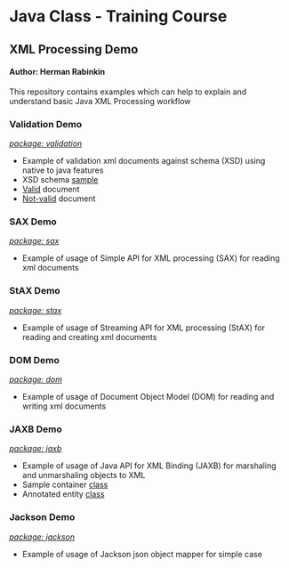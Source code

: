 # Java Class - Training Course

## XML Processing Demo

#### Author: Herman Rabinkin

This repository contains examples which can help to
explain and understand basic Java XML Processing workflow

### Validation Demo  
[_package: validation_](/src/main/java/com/hrm/xml/validation/ValidationDemo.java)

* Example of validation xml documents against schema (XSD) using native to java features
* XSD schema [sample](/src/main/resources/users-schema.xsd)
* [Valid](/src/main/resources/users-data.xml) document
* [Not-valid](/src/main/resources/users-data-not-valid.xml) document

### SAX Demo
[_package: sax_](/src/main/java/com/hrm/xml/sax/SimpleSAXDemo.java)

* Example of usage of Simple API for XML processing (SAX) for reading xml documents

### StAX Demo
[_package: stax_](/src/main/java/com/hrm/xml/stax/SimpleStAXDemo.java)

* Example of usage of Streaming API for XML processing (StAX) for reading and creating xml documents

### DOM Demo
[_package: dom_](/src/main/java/com/hrm/xml/dom/DOMDemo.java)

* Example of usage of Document Object Model (DOM) for reading and writing xml documents
 
### JAXB Demo
[_package: jaxb_](/src/main/java/com/hrm/xml/jaxb/JAXBDemo.java)

* Example of usage of Java API for XML Binding (JAXB) for marshaling and unmarshaling objects to XML
* Sample container [class](/src/main/java/com/hrm/xml/jaxb/Users.java)
* Annotated entity [class](/src/main/java/com/hrm/xml/User.java)

### Jackson Demo
[_package: jackson_](/src/main/java/com/hrm/json/jackson/JacksonDemo.java)

* Example of usage of Jackson json object mapper for simple case

